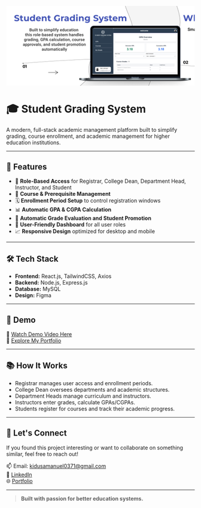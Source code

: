 <p align="center">

<img src="Frontend/portal/src/assets/Demo.jpg" alt="Student Grading System Demo" width="600"/>

</p>


# 🎓 Student Grading System

A modern, full-stack academic management platform built to simplify grading, course enrollment, and academic management for higher education institutions.

---

## 🚀 Features
- 🔐 **Role-Based Access** for Registrar, College Dean, Department Head, Instructor, and Student
- 📘 **Course & Prerequisite Management**  
- 🗓️ **Enrollment Period Setup** to control registration windows  
- 📊 **Automatic GPA & CGPA Calculation**  
- 🧮 **Automatic Grade Evaluation and Student Promotion**
- 📂 **User-Friendly Dashboard** for all user roles
- 📈 **Responsive Design** optimized for desktop and mobile

---

## 🛠️ Tech Stack
- **Frontend:** React.js, TailwindCSS, Axios
- **Backend:** Node.js, Express.js
- **Database:** MySQL
- **Design:** Figma

---

## 📸 Demo

🔗 [Watch Demo Video Here](https://www.linkedin.com/posts/kidus-amanuel_student-grading-system-full-demo-welcome-ugcPost-7317491476366524416-RJmH?utm_source=share&utm_medium=member_desktop&rcm=ACoAADPpyUQBBN9y--ap0JJBpop0pH7ooz0QAgc)  
🔗 [Explore My Portfolio](https://kidusaportfolio.netlify.app)

---

## 📚 How It Works
- Registrar manages user access and enrollment periods.
- College Dean oversees departments and academic structures.
- Department Heads manage curriculum and instructors.
- Instructors enter grades, calculate GPAs/CGPAs.
- Students register for courses and track their academic progress.

---

## 💬 Let's Connect
If you found this project interesting or want to collaborate on something similar, feel free to reach out!

📫 Email: kidusamanuel0371@gmail.com  
🔗 [LinkedIn](https://www.linkedin.com/in/kidus-amanuel/)  
🌐 [Portfolio](https://kidusaportfolio.netlify.app)

---

> **Built with passion for better education systems.**

